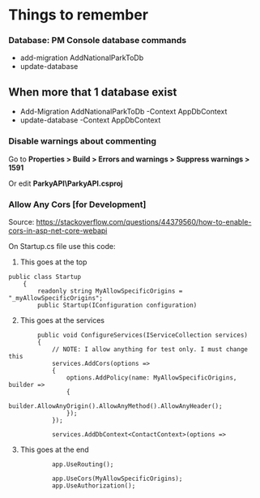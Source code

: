 # Things to remember
### Database: PM Console database commands
* add-migration AddNationalParkToDb
* update-database
## When more that 1 database exist
* Add-Migration AddNationalParkToDb -Context AppDbContext
* update-database -Context AppDbContext

### Disable warnings about commenting
Go to **Properties > Build > Errors and warnings > Suppress warnings > 1591**

Or edit **ParkyAPI\ParkyAPI.csproj**

### Allow Any Cors [for Development]
Source: https://stackoverflow.com/questions/44379560/how-to-enable-cors-in-asp-net-core-webapi

On Startup.cs file use this code:

1. This goes at the top
```
public class Startup
    {
        readonly string MyAllowSpecificOrigins = "_myAllowSpecificOrigins";
        public Startup(IConfiguration configuration)
```

2. This goes at the services
```
        public void ConfigureServices(IServiceCollection services)
        {
            // NOTE: I allow anything for test only. I must change this
            services.AddCors(options =>
            {
                options.AddPolicy(name: MyAllowSpecificOrigins, builder =>
                {
                    builder.AllowAnyOrigin().AllowAnyMethod().AllowAnyHeader();
                });
            });

            services.AddDbContext<ContactContext>(options =>
```

3. This goes at the end
```
            app.UseRouting();

            app.UseCors(MyAllowSpecificOrigins);
            app.UseAuthorization();
```

